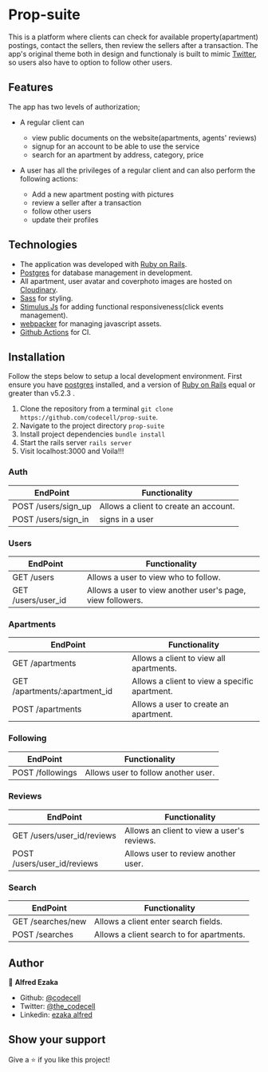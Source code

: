# Prop-suite
This is a platform where clients can check for available property(apartment) postings, contact the sellers, then review the sellers after a transaction. The app's original theme both in design and functionaly is built to mimic [Twitter](https://www.twitter.com), so users also have to option to follow other users.

## Features

The app has two levels of authorization;
- A regular client can
    - view public documents on the website(apartments, agents' reviews)
    - signup for an account to be able to use the service
    - search for an apartment by address, category, price

- A user has all the privileges of a regular client and can also perform the following actions:
    - Add a new apartment posting with pictures
    - review a seller after a transaction
    - follow other users
    - update their profiles 

## Technologies
- The application was developed with [Ruby on Rails](https://rubyonrails.org/).
- [Postgres](https://www.postgresql.org/) for database management in development.
- All apartment, user avatar and coverphoto images are hosted on [Cloudinary](https://cloudinary.com/).
- [Sass](https://sass-lang.com/) for styling.
- [Stimulus Js](https://stimulusjs.org/) for adding functional responsiveness(click events management).
- [webpacker](https://github.com/rails/webpacker) for managing javascript assets.
- [Github Actions](https://github.com/features/actions) for CI.

## Installation
Follow the steps below to setup a local development environment. First ensure you have [postgres](https://www.postgresql.org/) installed, and a version of [Ruby on Rails](https://rubyonrails.org/) equal or greater than v5.2.3 .

1. Clone the repository from a terminal `git clone https://github.com/codecell/prop-suite`.
2. Navigate to the project directory `prop-suite`
3. Install project dependencies `bundle install`
4. Start the rails server `rails server`
5. Visit localhost:3000 and Voila!!!

### Auth
EndPoint                      |   Functionality
------------------------------|------------------------
POST /users/sign_up           |   Allows a client to create an account.
POST /users/sign_in           |   signs in a user

### Users
EndPoint                      |   Functionality
------------------------------|------------------------
GET  /users                   |   Allows a user to view who to follow.
GET  /users/user_id           |   Allows a user to view another user's page, view followers.

### Apartments
EndPoint                             |   Functionality
-------------------------------------|------------------------
GET /apartments                      |   Allows a client to view all apartments.
GET /apartments/:apartment_id        |   Allows a client to view a specific apartment.
POST /apartments                     |   Allows a user to create an apartment.

### Following
EndPoint                           |   Functionality
-----------------------------------|------------------------
POST /followings                   |   Allows user to follow another user.

### Reviews
EndPoint                           |   Functionality
-----------------------------------|------------------------
GET /users/user_id/reviews         |   Allows an client to view a user's reviews.
POST /users/user_id/reviews        |   Allows user to review another user.

### Search
EndPoint                           |   Functionality
-----------------------------------|------------------------
GET /searches/new                  |   Allows a client enter search fields.
POST /searches                     |   Allows a client search to for apartments.

## Author

👤 **Alfred Ezaka**

- Github: [@codecell](https://github.com/codecell)
- Twitter: [@the_codecell](https://twitter.com/the_codecell) 
- Linkedin: [ezaka alfred](https://www.linkedin.com/in/alfrednoble/)

## Show your support

Give a ⭐️ if you like this project!
